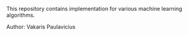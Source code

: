 This repository contains implementation for various machine learning algorithms.

Author: Vakaris Paulavicius
